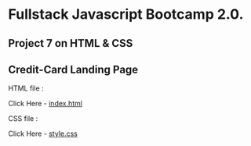 # Fullstack Javascript Bootcamp 2.0.
## Project 7 on HTML & CSS
## Credit-Card Landing Page

HTML file :

Click Here - [index.html](https://github.com/saibhargav0701/FSJS-2.0/blob/main/Projects%20HTML%20%2B%20CSS/Project%207%20Credit-Card%20Landing%20Page/Credit%20Card%20Landing%20Page/index.html)

CSS file :

Click Here - [style.css](https://github.com/saibhargav0701/FSJS-2.0/blob/main/Projects%20HTML%20%2B%20CSS/Project%207%20Credit-Card%20Landing%20Page/Credit%20Card%20Landing%20Page/style.css)
